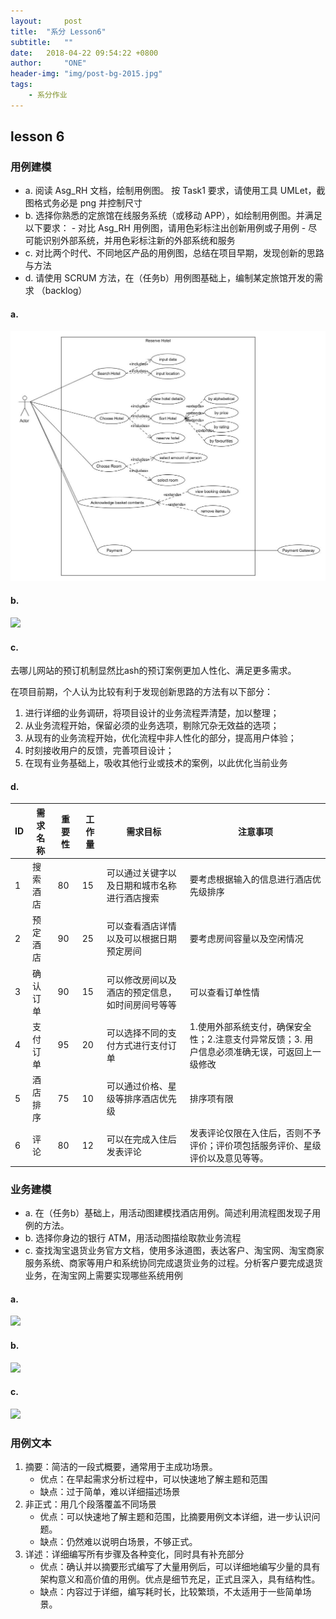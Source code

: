 ```yaml
---
layout:     post
title:  "系分 Lesson6"
subtitle:   ""
date:   2018-04-22 09:54:22 +0800
author:     "ONE"
header-img: "img/post-bg-2015.jpg"
tags:
    - 系分作业
---
```


## lesson 6

### 用例建模

- a. 阅读 Asg_RH 文档，绘制用例图。 按 Task1 要求，请使用工具 UMLet，截图格式务必是 png 并控制尺寸
- b. 选择你熟悉的定旅馆在线服务系统（或移动 APP），如绘制用例图。并满足以下要求：
  \- 对比 Asg_RH 用例图，请用色彩标注出创新用例或子用例
  \- 尽可能识别外部系统，并用色彩标注新的外部系统和服务
- c. 对比两个时代、不同地区产品的用例图，总结在项目早期，发现创新的思路与方法
- d. 请使用 SCRUM 方法，在（任务b）用例图基础上，编制某定旅馆开发的需求 （backlog）

#### a. 

 ![](/img/in-post/system-analysis/lesson6/asg_usecase.jpg)

#### b.

![](/img/in-post/system-analysis/lesson6/6_qunaer_usecase.jpg)

#### c.

去哪儿网站的预订机制显然比ash的预订案例更加人性化、满足更多需求。

在项目前期，个人认为比较有利于发现创新思路的方法有以下部分：

1. 进行详细的业务调研，将项目设计的业务流程弄清楚，加以整理；
2. 从业务流程开始，保留必须的业务选项，剔除冗杂无效益的选项；
3. 从现有的业务流程开始，优化流程中非人性化的部分，提高用户体验；
4. 时刻接收用户的反馈，完善项目设计；
5. 在现有业务基础上，吸收其他行业或技术的案例，以此优化当前业务

#### d.

| ID   | 需求名称 | 重要性  | 工作量  | 需求目标                     | 注意事项                                     |
| ---- | ---- | ---- | ---- | ------------------------ | ---------------------------------------- |
| 1    | 搜索酒店 | 80   | 15   | 可以通过关键字以及日期和城市名称进行酒店搜索   | 要考虑根据输入的信息进行酒店优先级排序                      |
| 2    | 预定酒店 | 90   | 25   | 可以查看酒店详情以及可以根据日期预定房间     | 要考虑房间容量以及空闲情况                            |
| 3    | 确认订单 | 90   | 15   | 可以修改房间以及酒店的预定信息，如时间房间号等等 | 可以查看订单性情                                 |
| 4    | 支付订单 | 95   | 20   | 可以选择不同的支付方式进行支付订单        | 1.使用外部系统支付，确保安全性；2.注意支付异常反馈；3. 用户信息必须准确无误，可返回上一级修改 |
| 5    | 酒店排序 | 75   | 10   | 可以通过价格、星级等排序酒店优先级        | 排序项有限                                    |
| 6    | 评论   | 80   | 12   | 可以在完成入住后发表评论             | 发表评论仅限在入住后，否则不予评价；评价项包括服务评价、星级评价以及意见等等。  |

### 业务建模

- a. 在（任务b）基础上，用活动图建模找酒店用例。简述利用流程图发现子用例的方法。
- b. 选择你身边的银行 ATM，用活动图描绘取款业务流程
- c. 查找淘宝退货业务官方文档，使用多泳道图，表达客户、淘宝网、淘宝商家服务系统、商家等用户和系统协同完成退货业务的过程。分析客户要完成退货业务，在淘宝网上需要实现哪些系统用例

#### a.

![](/img/in-post/system-analysis/lesson6/6_2_1.jpg)

#### b.

![](/img/in-post/system-analysis/lesson6/6_2_2.jpg)

#### c.

![](/img/in-post/system-analysis/lesson6/6_2_3.jpg)

### 用例文本

1. 摘要：简洁的一段式概要，通常用于主成功场景。
   * 优点：在早起需求分析过程中，可以快速地了解主题和范围
   * 缺点：过于简单，难以详细描述场景
2. 非正式：用几个段落覆盖不同场景
   * 优点：可以快速地了解主题和范围，比摘要用例文本详细，进一步认识问题。
   * 缺点：仍然难以说明白场景，不够正式。
3. 详述：详细编写所有步骤及各种变化，同时具有补充部分
   * 优点：确认并以摘要形式编写了大量用例后，可以详细地编写少量的具有架构意义和高价值的用例。优点是细节充足，正式且深入，具有结构性。
   * 缺点：内容过于详细，编写耗时长，比较繁琐，不太适用于一些简单场景。